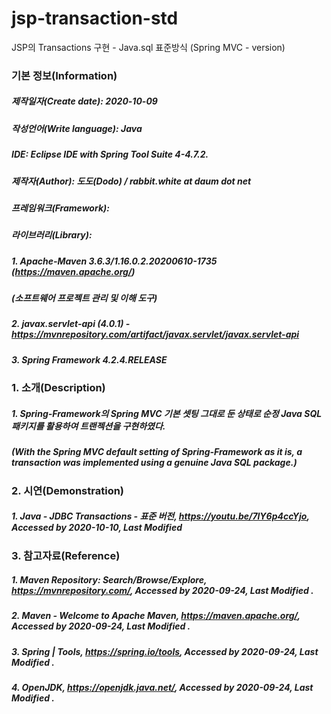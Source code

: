 # jsp-transaction-std
JSP의 Transactions 구현  - Java.sql 표준방식 (Spring MVC - version)

### 기본 정보(Information)
##### 제작일자(Create date): 2020-10-09
##### 작성언어(Write language): Java
##### IDE: Eclipse IDE with Spring Tool Suite 4-4.7.2.
##### 제작자(Author): 도도(Dodo) / rabbit.white at daum dot net
##### 프레임워크(Framework): 
##### 라이브러리(Library): 
##### 1. Apache-Maven 3.6.3/1.16.0.2.20200610-1735 (https://maven.apache.org/)
##### (소프트웨어 프로젝트 관리 및 이해 도구)
##### 2. javax.servlet-api (4.0.1) - https://mvnrepository.com/artifact/javax.servlet/javax.servlet-api
##### 3. Spring Framework 4.2.4.RELEASE

### 1. 소개(Description)
##### 1. Spring-Framework의 Spring MVC 기본 셋팅 그대로 둔 상태로 순정 Java SQL 패키지를 활용하여 트랜젝션을 구현하였다.
##### (With the Spring MVC default setting of Spring-Framework as it is, a transaction was implemented using a genuine Java SQL package.)

### 2. 시연(Demonstration)
##### 1. Java - JDBC Transactions - 표준 버전, https://youtu.be/7lY6p4ccYjo, Accessed by 2020-10-10, Last Modified 

### 3. 참고자료(Reference)
##### 1. Maven Repository: Search/Browse/Explore, https://mvnrepository.com/, Accessed by 2020-09-24, Last Modified .
##### 2. Maven - Welcome to Apache Maven, https://maven.apache.org/, Accessed by 2020-09-24, Last Modified .
##### 3. Spring | Tools, https://spring.io/tools, Accessed by 2020-09-24, Last Modified .
##### 4. OpenJDK, https://openjdk.java.net/, Accessed by 2020-09-24, Last Modified .
##### 
